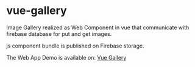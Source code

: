 # vue-gallery
Image Gallery realized as Web Component in vue that communicate with firebase database for put and get images.

js component bundle is published on Firebase storage.

The Web App Demo is available on: 
[Vue Gallery](https://firebasestorage.googleapis.com/v0/b/vue-gallery-4470c.appspot.com/o/demo.html?alt=media&token=acef526a-4f52-4222-9a6c-46b62ff51129
)

